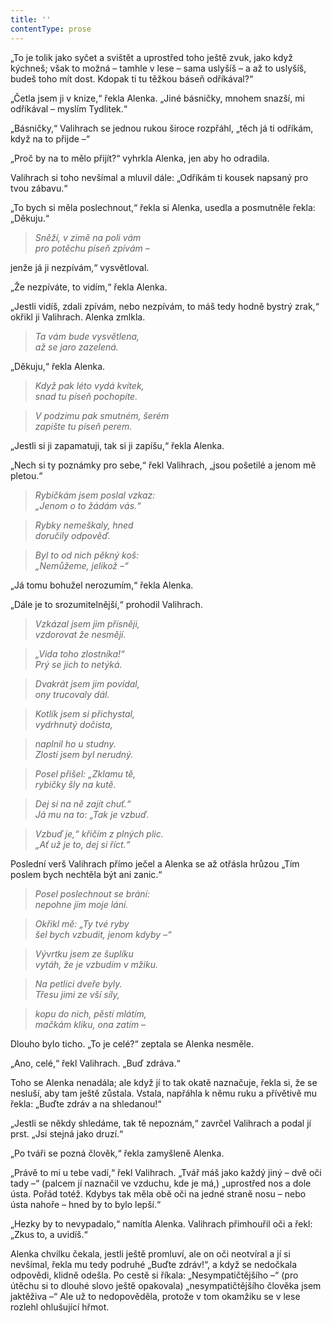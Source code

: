 ```yaml
---
title: ''
contentType: prose
---
```


„To je tolik jako syčet a svištět a uprostřed toho ještě zvuk, jako když kýchneš; však to možná – tamhle v lese – sama uslyšíš – a až to uslyšíš, budeš toho mít dost. Kdopak ti tu těžkou báseň odříkával?“

„Četla jsem ji v knize,“ řekla Alenka. „Jiné básničky, mnohem snazší, mi odříkával – myslím Tydlitek.“

„Básničky,“ Valihrach se jednou rukou široce rozpřáhl, „těch já ti odříkám, když na to přijde –“

„Proč by na to mělo přijít?“ vyhrkla Alenka, jen aby ho odradila.

Valihrach si toho nevšímal a mluvil dále: „Odříkám ti kousek napsaný pro tvou zábavu.“

„To bych si měla poslechnout,“ řekla si Alenka, usedla a posmutněle řekla: „Děkuju.“

> _Sněží, v zimě na poli vám  
> pro potěchu píseň zpívám –_

jenže já ji nezpívám,“ vysvětloval.

  

„Že nezpíváte, to vidím,“ řekla Alenka.

„Jestli vidíš, zdali zpívám, nebo nezpívám, to máš tedy hodně bystrý zrak,“ okřikl ji Valihrach. Alenka zmlkla.

> _Ta vám bude vysvětlena,  
> až se jaro zazelená._

„Děkuju,“ řekla Alenka.

> _Když pak léto vydá kvítek,  
> snad tu píseň pochopíte._

> _V podzimu pak smutném, šerém  
> zapište tu píseň perem._

„Jestli si ji zapamatuji, tak si ji zapíšu,“ řekla Alenka.

„Nech si ty poznámky pro sebe,“ řekl Valihrach, „jsou pošetilé a jenom mě pletou.“

> _Rybičkám jsem poslal vzkaz:  
> „Jenom o to žádám vás.“_

> _Rybky nemeškaly, hned  
> doručily odpověď._

> _Byl to od nich pěkný koš:  
> „Nemůžeme, jelikož –“_

„Já tomu bohužel nerozumím,“ řekla Alenka.

„Dále je to srozumitelnější,“ prohodil Valihrach.

> _Vzkázal jsem jim přísněji,  
> vzdorovat že nesmějí._

> _„Vida toho zlostníka!“  
> Prý se jich to netýká._

> _Dvakrát jsem jim povídal,  
> ony trucovaly dál._

> _Kotlík jsem si přichystal,  
> vydrhnutý dočista,_

> _naplnil ho u studny.  
> Zlostí jsem byl nerudný._

> _Posel přišel: „Zklamu tě,  
> rybičky šly na kutě._

> _Dej si na ně zajít chuť.“  
> Já mu na to: „Tak je vzbuď._

> _Vzbuď je,“ křičím z plných plic.  
> „Ať už je to, dej si říct.“_

Poslední verš Valihrach přímo ječel a Alenka se až otřásla hrůzou „Tím poslem bych nechtěla být ani zanic.“

> _Posel poslechnout se brání:  
> nepohne jím moje lání._

> _Okřikl mě: „Ty tvé ryby  
> šel bych vzbudit, jenom kdyby –“_

> _Vývrtku jsem ze šuplíku  
> vytáh, že je vzbudím v mžiku._

> _Na petlici dveře byly.  
> Třesu jimi ze vší síly,_

> _kopu do nich, pěstí mlátím,  
> mačkám kliku, ona zatím –_

Dlouho bylo ticho. „To je celé?“ zeptala se Alenka nesměle.

„Ano, celé,“ řekl Valihrach. „Buď zdráva.“

Toho se Alenka nenadála; ale když jí to tak okatě naznačuje, řekla si, že se nesluší, aby tam ještě zůstala. Vstala, napřáhla k němu ruku a přívětivě mu řekla: „Buďte zdráv a na shledanou!“

„Jestli se někdy shledáme, tak tě nepoznám,“ zavrčel Valihrach a podal jí prst. „Jsi stejná jako druzí.“

„Po tváři se pozná člověk,“ řekla zamyšleně Alenka.

„Právě to mi u tebe vadí,“ řekl Valihrach. „Tvář máš jako každý jiný – dvě oči tady –“ (palcem jí naznačil ve vzduchu, kde je má,) „uprostřed nos a dole ústa. Pořád totéž. Kdybys tak měla obě oči na jedné straně nosu – nebo ústa nahoře – hned by to bylo lepší.“

„Hezky by to nevypadalo,“ namítla Alenka. Valihrach přimhouřil oči a řekl: „Zkus to, a uvidíš.“

Alenka chvilku čekala, jestli ještě promluví, ale on oči neotvíral a jí si nevšímal, řekla mu tedy podruhé „Buďte zdráv!“, a když se nedočkala odpovědi, klidně odešla. Po cestě si říkala: „Nesympatičtějšího –“ (pro útěchu si to dlouhé slovo ještě opakovala) „nesympatičtějšího člověka jsem jaktěživa –“ Ale už to nedopověděla, protože v tom okamžiku se v lese rozlehl ohlušující hřmot.
